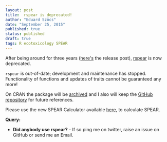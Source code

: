 ```yaml
---
layout: post
title:  rspear is deprecated!
author: "Eduard Szöcs"
date: "September 25, 2015"
published: true
status: published
draft: true
tags: R ecotoxicology SPEAR
---
```

 
After being around for three years ([here's](http://edild.github.io/rspear1/) the release post),
[rspear](https://github.com/EDiLD/rspear) is now deprecated.
 
`rspear` is out-of-date; development and maintenance has stopped. 
Functionality of functions and updates of traits cannot be guaranteed any more!
 
On CRAN the package will be [archived](https://cran.r-project.org/src/contrib/Archive/webchem/) and I also will keep the [GitHub repository](https://github.com/EDiLD/rspear) for future references.
 
 
Please use the new SPEAR Calculator available [here](http://www.systemecology.eu/spearcalc/), to calculate SPEAR.
 
 
**Query:**
 
* **Did anybody use rspear?** -  If so ping me on twitter, raise an issue on GitHub or send me an Email.
